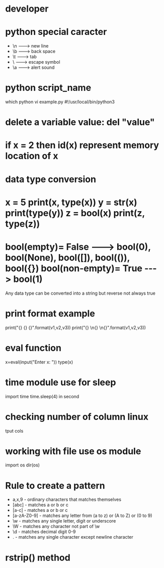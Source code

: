 # developer
# python special caracter
- \n ---> new line
- \b ---> back space
- \t ---> tab
- \  ---> escape symbol
- \a ---> alert sound

# python script_name
which python
vi example.py
#!/usr/local/bin/python3

# delete a variable value: del "value"

# if x = 2 then id(x) represent memory location of x 

# data type conversion
x = 5
print(x, type(x))
y = str(x)
print(type(y))
z = bool(x)
print(z, type(z))
=====================================
bool(empty)= False ---> bool(0), bool(None), bool([]), bool(()), bool({})
bool(non-empty)= True ---> bool(1)
=====================================
Any data type can be converted into a string but reverse not always true 

# print format example
print("{} {} {}".format(v1,v2,v3))
print("{} \n{} \n{}".format(v1,v2,v3))

# eval function
x=eval(input("Enter x: "))
type(x)

# time module use for sleep
import time
time.sleep(4) in second 

# checking number of column linux
tput cols

# working with file use os module
import os
dir(os)

# Rule to create a pattern
- a,x,9 - ordinary characters that matches themselves
- [abc] - matches a or b or c
- [a-c] - matches a or b or c
- [a-zA-Z0-9] - matches any letter from (a to z) or (A to Z) or (0 to 9)
- \w - matches any single letter, digit or underscore
- \W - matches any character not part of \w
- \d - matches decimal digit 0-9
- . - matches any single character except newline character 

# rstrip() method 